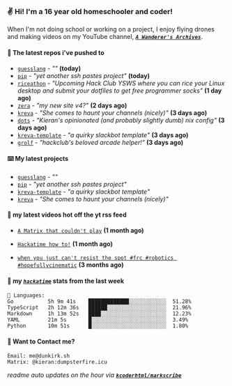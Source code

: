 ### ✌️ Hi! I'm a 16 year old homeschooler and coder!

When I'm not doing school or working on a project, I enjoy flying drones and making videos on my YouTube channel, [**_`A Wanderer's Archives`_**](https://youtube.com/@wanderer.archives).

#### 👷 The latest repos i've pushed to

- [`guesslang`](https://github.com/kcoderhtml/guesslang) - _""_ **(today)**
- [`pip`](https://github.com/kcoderhtml/pip) - _"yet another ssh pastes project"_ **(today)**
- [`riceathon`](https://github.com/hackclub/riceathon) - _"Upcoming Hack Club YSWS where you can rice your Linux desktop and submit your dotfiles to get free programmer socks"_ **(1 day ago)**
- [`zera`](https://github.com/kcoderhtml/zera) - _"my new site v4?"_ **(2 days ago)**
- [`kreva`](https://github.com/kcoderhtml/kreva) - _"She comes to haunt your channels (nicely)"_ **(3 days ago)**
- [`dots`](https://github.com/kcoderhtml/dots) - _"Kieran's opinionated (and probably slightly dumb) nix config"_ **(3 days ago)**
- [`kreva-template`](https://github.com/kcoderhtml/kreva-template) - _"a quirky slackbot template"_ **(3 days ago)**
- [`grolf`](https://github.com/kcoderhtml/grolf) - _"hackclub's beloved arcade helper!"_ **(3 days ago)**

#### ⌨️ My latest projects

- [`guesslang`](https://github.com/kcoderhtml/guesslang) - _""_
- [`pip`](https://github.com/kcoderhtml/pip) - _"yet another ssh pastes project"_
- [`kreva-template`](https://github.com/kcoderhtml/kreva-template) - _"a quirky slackbot template"_
- [`kreva`](https://github.com/kcoderhtml/kreva) - _"She comes to haunt your channels (nicely)"_

#### 🍿 my latest videos hot off the yt rss feed

- [`A Matrix that couldn't play`](https://www.youtube.com/watch?v=NodwjZF7uZw) **(1 month ago)**

- [`Hackatime how to!`](https://www.youtube.com/watch?v=eKoD9yyr1To) **(1 month ago)**

- [`when you just can't resist the spot #frc #robotics #hopefullycinematic`](https://www.youtube.com/watch?v=Y7SZ_TDleGM) **(3 months ago)**



#### 📡 my [_`hackatime`_](https://waka.hackclub.com) stats from the last week

```text
💾 Languages:
Go           5h 9m 41s    █████████████░░░░░░░░░░░░  51.28%
TypeScript   2h 12m 36s   ██████░░░░░░░░░░░░░░░░░░░  21.96%
Markdown     1h 13m 52s   ████░░░░░░░░░░░░░░░░░░░░░  12.23%
YAML         21m 5s       █░░░░░░░░░░░░░░░░░░░░░░░░  3.49%
Python       10m 51s      █░░░░░░░░░░░░░░░░░░░░░░░░  1.80%
```

#### 📮 Want to Contact me?

```text
Email: me@dunkirk.sh
Matrix: @kieran:dumpsterfire.icu
```

_readme auto updates on the hour via [**`kcoderhtml/markscribe`**](https://github.com/kcoderhtml/markscribe)_
